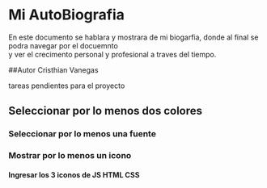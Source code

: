 # Mi AutoBiografia

En este documento se hablara y mostrara de mi biogarfia, donde al final se podra navegar por el docuemnto  
y ver el crecimento personal y profesional a traves del tiempo.

##Autor Cristhian Vanegas

tareas pendientes para el proyecto

## Seleccionar por lo menos dos colores

### Seleccionar por lo menos una fuente

### Mostrar por lo menos un icono

#### Ingresar los 3 iconos de JS HTML CSS
